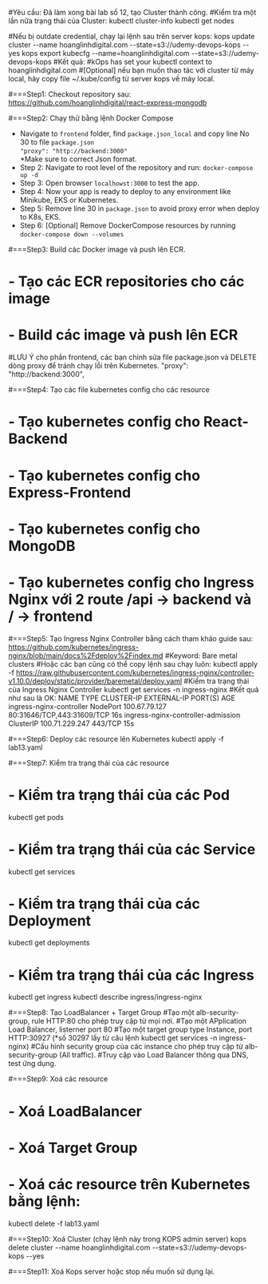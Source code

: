 #Yêu cầu: Đã làm xong bài lab số 12, tạo Cluster thành công.
#Kiểm tra một lần nữa trạng thái của Cluster:
kubectl cluster-info
kubectl get nodes

#Nếu bị outdate credential, chạy lại lệnh sau trên server kops:
kops update cluster --name hoanglinhdigital.com --state=s3://udemy-devops-kops --yes
kops export kubecfg --name=hoanglinhdigital.com --state=s3://udemy-devops-kops
#Kết quả:
#kOps has set your kubectl context to hoanglinhdigital.com
#[Optional] nếu bạn muốn thao tác với cluster từ máy local, hãy copy file ~/.kube/config từ server kops về máy local.

#===Step1: Checkout repository sau:
https://github.com/hoanglinhdigital/react-express-mongodb

#===Step2: Chạy thử bằng lệnh Docker Compose
- Navigate to `frontend` folder, find `package.json_local` and copy line No 30 to file `package.json`  
 ```"proxy": "http://backend:3000"```  
 *Make sure to correct Json format.
- Step 2: Navigate to root level of the repository and run:
```docker-compose up -d```
- Step 3: Open browser `localhowst:3000` to test the app.
- Step 4: Now your app is ready to deploy to any environment like Minikube, EKS or Kubernetes.
- Step 5: Remove line 30 in `package.json` to avoid proxy error when deploy to K8s, EKS.
- Step 6: [Optional] Remove DockerCompose resources by running `docker-compose down --volumes`

#===Step3: Build các Docker image và push lên ECR.
# - Tạo các ECR repositories cho các image
# - Build các image và push lên ECR
#LƯU Ý cho phần frontend, các bạn chỉnh sửa file package.json và DELETE dòng proxy để tránh chạy lỗi trên Kubernetes.
"proxy": "http://backend:3000",


#===Step4: Tạo các file kubernetes config cho các resource
# - Tạo kubernetes config cho React-Backend
# - Tạo kubernetes config cho Express-Frontend
# - Tạo kubernetes config cho MongoDB
# - Tạo kubernetes config cho Ingress Nginx với 2 route /api -> backend và / -> frontend

#===Step5: Tạo Ingress Nginx Controller bằng cách tham khảo guide sau:
https://github.com/kubernetes/ingress-nginx/blob/main/docs%2Fdeploy%2Findex.md
#Keyword: Bare metal clusters
#Hoặc các bạn cũng có thể copy lệnh sau chạy luôn:
kubectl apply -f https://raw.githubusercontent.com/kubernetes/ingress-nginx/controller-v1.10.0/deploy/static/provider/baremetal/deploy.yaml
#Kiểm tra trạng thái của Ingress Nginx Controller
kubectl get services -n ingress-nginx
#Kết quả như sau là OK:
NAME                                 TYPE        CLUSTER-IP       EXTERNAL-IP   PORT(S)                      AGE
ingress-nginx-controller             NodePort    100.67.79.127    <none>        80:31646/TCP,443:31609/TCP   16s
ingress-nginx-controller-admission   ClusterIP   100.71.229.247   <none>        443/TCP                      15s

#===Step6: Deploy các resource lên Kubernetes
kubectl apply -f lab13.yaml

#===Step7: Kiểm tra trạng thái của các resource
# - Kiểm tra trạng thái của các Pod
kubectl get pods
# - Kiểm tra trạng thái của các Service
kubectl get services
# - Kiểm tra trạng thái của các Deployment
kubectl get deployments
# - Kiểm tra trạng thái của các Ingress
kubectl get ingress
kubectl describe ingress/ingress-nginx

#===Step8: Tạo LoadBalancer + Target Group
#Tạo một alb-security-group, rule HTTP:80 cho phép truy cập từ mọi nơi.
#Tạo một APplication Load Balancer, listerner port 80
#Tạo một target group type Instance, port HTTP:30927 (*số 30297 lấy từ câu lệnh kubectl get services -n ingress-nginx)
#Cấu hình security group của các instance cho phép truy cập từ alb-security-group (All traffic).
#Truy cập vào Load Balancer thông qua DNS, test ứng dụng.

#===Step9: Xoá các resource
# - Xoá LoadBalancer
# - Xoá Target Group
# - Xoá các resource trên Kubernetes bằng lệnh:
kubectl delete -f lab13.yaml

#===Step10: Xoá Cluster (chạy lệnh này trong KOPS admin server)
kops delete cluster --name hoanglinhdigital.com --state=s3://udemy-devops-kops --yes

#===Step11: Xoá Kops server hoặc stop nếu muốn sử dụng lại.